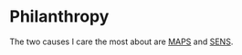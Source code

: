 # Philanthropy
The two causes I care the most about are [MAPS](https://www.maps.org/donate) and [SENS](http://www.sens.org/donate).